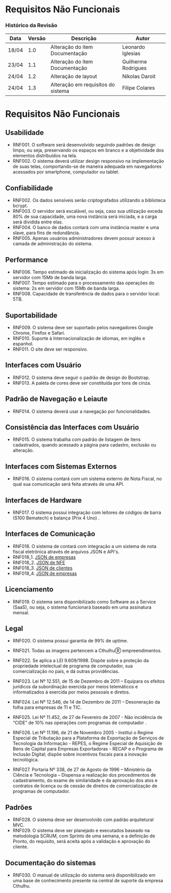 # Requisitos Não Funcionais

### Histórico da Revisão
Data|Versão|Descrição|Autor
-----|------|---------|-------
|18/04|1.0|Alteração do item Documentação|Leonardo Iglesias
|23/04|1.1|Alteração do item Documentação|Guilherme Rodrigues
|24/04|1.2|Alteração de layout| Níkolas Daroit
|24/04|1.3|Alteração em requisitos do sistema| Filipe Colares

# Requisitos Não Funcionais

## Usabilidade 
* RNF001. O software será desenvolvido seguindo padrões de design limpo, ou seja, preservando os espaços em branco e a objetividade dos elementos distribuídos na tela. 
* RNF002. O sistema deverá utilizar design responsivo na implementação de suas telas, comportando-se de maneira adequada em navegadores acessados por smartphone, computador ou tablet.

## Confiabilidade
* RNF002. Os dados sensíveis serão criptografados utilizando a biblioteca bcrypt.
* RNF003. O servidor será escalável, ou seja, caso sua utilização exceda 80% de sua capacidade, uma nova instância será iniciada, e a carga será dividida entre elas. 
* RNF004. O banco de dados contará com uma instância master e uma slave, para fins de redundância.
* RNF005. Apenas usuários administradores devem possuir acesso à camada de administração do sistema.

## Performance  
* RNF006. Tempo estimado de inicialização do sistema após login: 3s em servidor com 15Mb de banda larga.
* RNF007. Tempo estimado para o processamento das operações do sistema: 2s em servidor com 15Mb de banda larga.
* RNF008. Capacidade de transferência de dados para o servidor local: 5TB.

## Suportabilidade
* RNF009. O sistema deve ser suportado pelos navegadores Google Chrome, Firefox e Safari. 
* RNF010. Suporte à Internacionalização de idiomas, em inglês e espanhol. 
* RNF011. O site deve ser responsivo.

## Interfaces com Usuário
* RNF012. O sistema deve seguir o padrão de design do Bootstrap.
* RNF013. A paleta de cores deve ser constituída por tons de cinza.

## Padrão de Navegação e Leiaute
* RNF014. O sistema deverá usar a navegação por funcionalidades.

## Consistência das Interfaces com Usuário
* RNF015. O sistema trabalha com padrão de listagem de itens cadastrados, quando acessado a página para cadastro, exclusão ou alteração. 

## Interfaces com Sistemas Externos
* RNF016. O sistema contará com um sistema externo de Nota Fiscal, no qual sua comunicação será feita através de uma API.

## Interfaces de Hardware
* RNF017. O sistema possui integração com leitores de códigos de barra (S100 Bematech) e balança (Prix 4 Uno) . 

## Interfaces de Comunicação
* RNF018. O sistema de contará com integração a um sistema de nota fiscal eletrônica através de arquivos JSON e API's.
* RNF018_1. [JSON de empresas](https://github.com/eng-sw/es-trabalho-cthulhu-1/blob/master/docs/json/empresas.json)
* RNF018_2. [JSON de NFE](https://github.com/eng-sw/es-trabalho-cthulhu-1/blob/master/docs/json/listagem_nfe.json)
* RNF018_3. [JSON de clientes](https://github.com/eng-sw/es-trabalho-cthulhu-1/blob/master/docs/json/pessoas_fisicas.json)
* RNF018_4. [JSON de empresas](https://github.com/eng-sw/es-trabalho-cthulhu-1/blob/master/docs/json/produtos.json)

## Licenciamento
* RNF019. O sistema sera disponibilizado como Software as a Service (SaaS), ou seja, o sistema funcionará baseado em uma assinatura mensal.

## Legal
* RNF020. O sistema possui garantia de 99% de uptime. 
* RNF021. Todas as imagens pertencem a CthulhuⓇ empreendimentos.
* RNF022. Se aplica a LEI 9.609/1998. Dispõe sobre a proteção da propriedade intelectual de programa de computador, sua comercialização no país, e dá outras providências.
* RNF023. Lei Nº 12.551, de 15 de Dezembro de 2011 – Equipara os efeitos jurídicos da subordinação exercida por meios telemáticos e informatizados à exercida por meios pessoais e diretos.

* RNF024. Lei Nº 12.546, de 14 de Dezembro de 2011 – Desoneração da folha para empresas de TI e TIC.

* RNF025. Lei Nº 11.452, de 27 de Fevereiro de 2007 - Não incidência de “CIDE” de 10% nas operações com programas de computador .

* RNF026. Lei Nº 11.196, de 21 de Novembro 2005 - Institui o Regime Especial de Tributação para a Plataforma de Exportação de Serviços de Tecnologia da Informação - REPES, o Regime Especial de Aquisição de Bens de Capital para Empresas Exportadoras - RECAP e o Programa de Inclusão Digital; dispõe sobre incentivos fiscais para a inovação tecnológica.

* RNF027. Portaria Nº 338, de 27 de Agosto de 1996 – Ministério da Ciência e Tecnologia – Dispensa a realização dos procedimentos de cadastramento, do exame de similaridade e da aprovação dos atos e contratos de licença ou de cessão de direitos de comercialização de programas de computador.

## Padrões
* RNF028. O sistema deve ser desenvolvido com padrão arquitetural MVC.
* RNF029. O sistema deve ser planejado e executados baseado na metodologia SCRUM, com  Sprints de uma semana, e a definição de Pronto, do requisito, será aceita após a validação e aprovação do cliente.

## Documentação do sistemas
* RNF030. O manual de utilização do sistema será disponibilizado em uma base de conhecimento presente na central de suporte da empresa Cthulhu.



